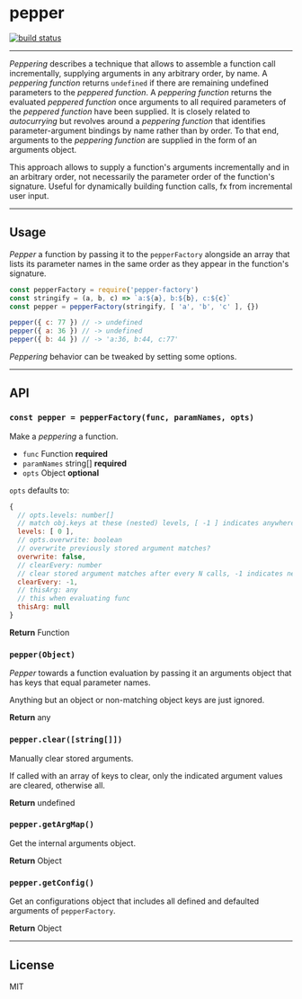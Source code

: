 # pepper

[![build status](http://img.shields.io/travis/chiefBiiko/pepper-factory.svg?style=flat)](http://travis-ci.org/chiefBiiko/pepper-factory)

***

*Peppering* describes a technique that allows to assemble a function call incrementally, supplying arguments in any arbitrary order, by name. A *peppering function* returns `undefined` if there are remaining undefined parameters to the *peppered function*. A *peppering function* returns the evaluated *peppered function* once arguments to all required parameters of the *peppered function* have been supplied. It is closely related to *autocurrying* but revolves around a *peppering function* that identifies parameter-argument bindings by name rather than by order. To that end, arguments to the *peppering function* are supplied in the form of an arguments object.

This approach allows to supply a function's arguments incrementally and in an arbitrary order, not necessarily the parameter order of the function's signature. Useful for dynamically building function calls, fx from incremental user input.

***

## Usage

*Pepper* a function by passing it to the `pepperFactory` alongside an array that lists its parameter names in the same order as they appear in the function's signature. 

```js
const pepperFactory = require('pepper-factory')
const stringify = (a, b, c) => `a:${a}, b:${b}, c:${c}`
const pepper = pepperFactory(stringify, [ 'a', 'b', 'c' ], {})

pepper({ c: 77 }) // -> undefined
pepper({ a: 36 }) // -> undefined
pepper({ b: 44 }) // -> 'a:36, b:44, c:77'
```

*Peppering* behavior can be tweaked by setting some options.

***

## API

### `const pepper = pepperFactory(func, paramNames, opts)`

Make a *peppering* a function.

+ `func` Function **required**
+ `paramNames` string[] **required**
+ `opts` Object **optional**

`opts` defaults to:

```js
{
  // opts.levels: number[]
  // match obj.keys at these (nested) levels, [ -1 ] indicates anywhere
  levels: [ 0 ],
  // opts.overwrite: boolean
  // overwrite previously stored argument matches?
  overwrite: false,
  // clearEvery: number
  // clear stored argument matches after every N calls, -1 indicates never
  clearEvery: -1,
  // thisArg: any
  // this when evaluating func
  thisArg: null
}
```
**Return** Function

### `pepper(Object)`

*Pepper* towards a function evaluation by passing it an arguments object that has keys that equal parameter names.

Anything but an object or non-matching object keys are just ignored.

**Return** any

### `pepper.clear([string[]])`

Manually clear stored arguments.

If called with an array of keys to clear, only the indicated argument values are cleared, otherwise all.

**Return** undefined

### `pepper.getArgMap()`

Get the internal arguments object.

**Return** Object

### `pepper.getConfig()`

Get an configurations object that includes all defined and defaulted arguments of `pepperFactory`.

**Return** Object

***

## License

MIT
